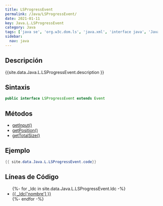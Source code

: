 ```yaml
---
title: LSProgressEvent
permalink: /Java/LSProgressEvent/
date: 2021-01-11
key: Java.L.LSProgressEvent
category: Java
tags: ['java se', 'org.w3c.dom.ls', 'java.xml', 'interface java', 'Java 1.5']
sidebar: 
  nav: java
---
```


## Descripción
{{site.data.Java.L.LSProgressEvent.description }}

## Sintaxis
~~~java
public interface LSProgressEvent extends Event
~~~

## Métodos
* [getInput()](/Java/LSProgressEvent/getInput)
* [getPosition()](/Java/LSProgressEvent/getPosition)
* [getTotalSize()](/Java/LSProgressEvent/getTotalSize)

## Ejemplo
~~~java
{{ site.data.Java.L.LSProgressEvent.code}}
~~~

## Líneas de Código
<ul>
{%- for _ldc in site.data.Java.L.LSProgressEvent.ldc -%}
   <li>
       <a href="{{_ldc['url'] }}">{{ _ldc['nombre'] }}</a>
   </li>
{%- endfor -%}
</ul>
